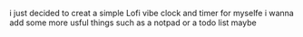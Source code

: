 i just decided to creat a simple Lofi vibe clock and timer for myselfe
i wanna add some more usful things such as a notpad or a todo list maybe
